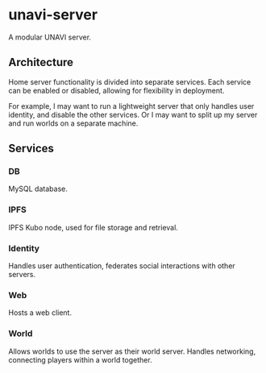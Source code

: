 # unavi-server

A modular UNAVI server.

## Architecture

Home server functionality is divided into separate services.
Each service can be enabled or disabled, allowing for flexibility in deployment.

For example, I may want to run a lightweight server that only handles user identity, and disable the other services.
Or I may want to split up my server and run worlds on a separate machine.

## Services

### DB

MySQL database.

### IPFS

IPFS Kubo node, used for file storage and retrieval.

### Identity

Handles user authentication, federates social interactions with other servers.

### Web

Hosts a web client.

### World

Allows worlds to use the server as their world server.
Handles networking, connecting players within a world together.
